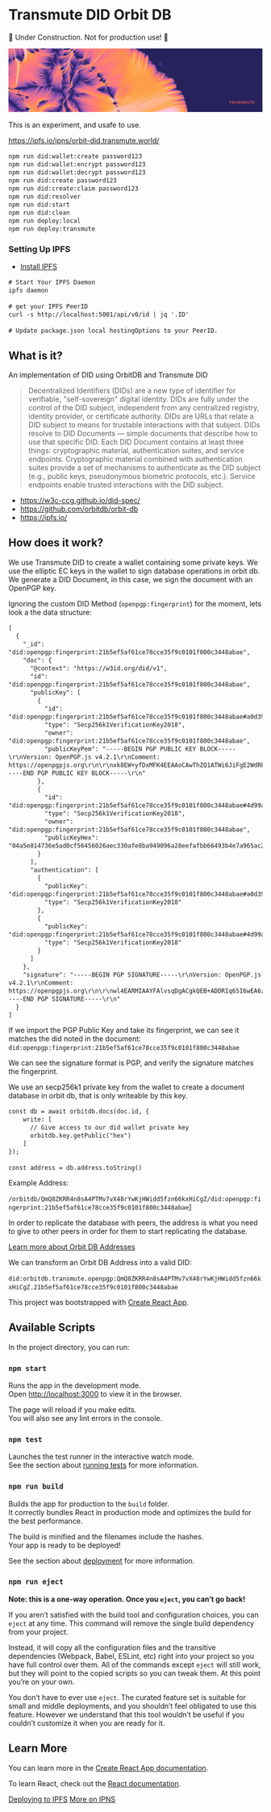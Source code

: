 # Transmute DID Orbit DB

🚧 Under Construction. Not for production use! 🚧

<p align="center">
  <img src="../../transmute-banner.png"/>
</p>

This is an experiment, and usafe to use.

https://ipfs.io/ipns/orbit-did.transmute.world/

```
npm run did:wallet:create password123
npm run did:wallet:encrypt password123
npm run did:wallet:decrypt password123
npm run did:create password123
npm run did:create:claim password123
npm run did:resolver
npm run did:start
npm run did:clean
npm run deploy:local
npm run deploy:transmute
```

### Setting Up IPFS

- [Install IPFS](https://docs.ipfs.io/introduction/install/)

```
# Start Your IPFS Daemon
ipfs daemon 

# get your IPFS PeerID
curl -s http://localhost:5001/api/v0/id | jq '.ID' 

# Update package.json local hostingOptions to your PeerID.
```

## What is it?

An implementation of DID using OrbitDB and Transmute DID

> Decentralized Identifiers (DIDs) are a new type of identifier for verifiable, "self-sovereign" digital identity. DIDs are fully under the control of the DID subject, independent from any centralized registry, identity provider, or certificate authority. DIDs are URLs that relate a DID subject to means for trustable interactions with that subject. DIDs resolve to DID Documents — simple documents that describe how to use that specific DID. Each DID Document contains at least three things: cryptographic material, authentication suites, and service endpoints. Cryptographic material combined with authentication suites provide a set of mechanisms to authenticate as the DID subject (e.g., public keys, pseudonymous biometric protocols, etc.). Service endpoints enable trusted interactions with the DID subject.

- https://w3c-ccg.github.io/did-spec/
- https://github.com/orbitdb/orbit-db
- https://ipfs.io/

## How does it work?

We use Transmute DID to create a wallet containing some private keys.
We use the elliptic EC keys in the wallet to sign database operations in orbit db.
We generate a DID Document, in this case, we sign the document with an OpenPGP key.

Ignoring the custom DID Method (`openpgp:fingerprint`) for the moment, lets look a the data structure:

```
[
  {
    "_id": "did:openpgp:fingerprint:21b5ef5af61ce78cce35f9c0101f800c3448abae",
    "doc": {
      "@context": "https://w3id.org/did/v1",
      "id": "did:openpgp:fingerprint:21b5ef5af61ce78cce35f9c0101f800c3448abae",
      "publicKey": [
        {
          "id": "did:openpgp:fingerprint:21b5ef5af61ce78cce35f9c0101f800c3448abae#a0d396a110da86573bd1cc5a022ff921d6c7b6ab9898e089105c012811d8563f",
          "type": "Secp256k1VerificationKey2018",
          "owner": "did:openpgp:fingerprint:21b5ef5af61ce78cce35f9c0101f800c3448abae",
          "publicKeyPem": "-----BEGIN PGP PUBLIC KEY BLOCK-----\r\nVersion: OpenPGP.js v4.2.1\r\nComment: https://openpgpjs.org\r\n\r\nxk8EW+yfDxMFK4EEAAoCAwThZQ1ATWi6JiFgE2WdRkOBwRLGaqVA9SqbaXYq\r\nZnl7riBAn3JCEbpHjcxHVMCauQYEBLaGFNsUcgrmxJUn9uB0zQh0ZXN0LWtl\r\necJ3BBATCAAfBQJb7J8PBgsJBwgDAgQVCAoCAxYCAQIZAQIbAwIeAQAKCRAQ\r\nH4AMNEirriR2AP0RdCflRqe7Sr4TUHT6z597nvKfVO2P/R/UjwfCaUhzSwD/\r\nRn0cmqVFB6uL9sYdSljysofJroo4E4xzC+O3w9CqVRrOUwRb7J8PEgUrgQQA\r\nCgIDBAoDLkvddY4DRgB+btEUNF7lnrS3BgAvatwys5oO1ar2gBmKJ2SFsjK2\r\nKBiuIvACdI5nd88LnF4sHK+Zhs6j9KwDAQgHwmEEGBMIAAkFAlvsnw8CGwwA\r\nCgkQEB+ADDRIq65+SQEAv6B+Iec0d5v2ZhBcxWjzrUr038iANG+j5+OOKWuz\r\nbPoA/20D1XqpQOpmu8GjSNe5xvx3agk/LgRc/mTWqH0m0ADn\r\n=Bu9b\r\n-----END PGP PUBLIC KEY BLOCK-----\r\n"
        },
        {
          "id": "did:openpgp:fingerprint:21b5ef5af61ce78cce35f9c0101f800c3448abae#4d99ab1a69b6a42b6cb4aa0b5f3b1c118632176c2f58c9a67895ab34d04eb8bd",
          "type": "Secp256k1VerificationKey2018",
          "owner": "did:openpgp:fingerprint:21b5ef5af61ce78cce35f9c0101f800c3448abae",
          "publicKeyHex": "04a5e814736e5ad0cf56456026aec330afe8ba949096a28eefafbb66493b4e7a965ac2476baaae1e4a3c714d59336ede41b44b2281f36ce4190649ab47af678adc"
        }
      ],
      "authentication": [
        {
          "publicKey": "did:openpgp:fingerprint:21b5ef5af61ce78cce35f9c0101f800c3448abae#a0d396a110da86573bd1cc5a022ff921d6c7b6ab9898e089105c012811d8563f",
          "type": "Secp256k1VerificationKey2018"
        },
        {
          "publicKey": "did:openpgp:fingerprint:21b5ef5af61ce78cce35f9c0101f800c3448abae#4d99ab1a69b6a42b6cb4aa0b5f3b1c118632176c2f58c9a67895ab34d04eb8bd",
          "type": "Secp256k1VerificationKey2018"
        }
      ]
    },
    "signature": "-----BEGIN PGP SIGNATURE-----\r\nVersion: OpenPGP.js v4.2.1\r\nComment: https://openpgpjs.org\r\n\r\nwl4EARMIAAYFAlvsqDgACgkQEB+ADDRIq65I6wEA6zpMZO0GgZ68bzXwH70T\r\n8gPwHpqWi0guNI7EuOmg9TsBAKrdX2CN25/RK7PMNDr26J+rtppEFdOjUP4o\r\nyNtv7zgX\r\n=5DEF\r\n-----END PGP SIGNATURE-----\r\n"
  }
]
```

If we import the PGP Public Key and take its fingerprint, we can see it matches the did noted in the document: `did:openpgp:fingerprint:21b5ef5af61ce78cce35f9c0101f800c3448abae`

We can see the signature format is PGP, and verify the signature matches the fingerprint.

We use an secp256k1 private key from the wallet to create a document database in orbit db, that is only writeable by this key.

```
const db = await orbitdb.docs(doc.id, {
    write: [
      // Give access to our did wallet private key
      orbitdb.key.getPublic("hex")
    ]
});

const address = db.address.toString()
```

Example Address:

`/orbitdb/QmQ8ZKRR4n8sA4PTMv7vX48rYwKjHWidd5fzn66kxHiCgZ/did:openpgp:fingerprint:21b5ef5af61ce78cce35f9c0101f800c3448abae`]

In order to replicate the database with peers, the address is what you need to give to other peers in order for them to start replicating the database.

[Learn more about Orbit DB Addresses](https://github.com/orbitdb/orbit-db/blob/master/GUIDE.md#address)

We can transform an Orbit DB Address into a valid DID:

`did:orbitdb.transmute.openpgp:QmQ8ZKRR4n8sA4PTMv7vX48rYwKjHWidd5fzn66kxHiCgZ.21b5ef5af61ce78cce35f9c0101f800c3448abae`


This project was bootstrapped with [Create React App](https://github.com/facebook/create-react-app).

## Available Scripts

In the project directory, you can run:

### `npm start`

Runs the app in the development mode.<br>
Open [http://localhost:3000](http://localhost:3000) to view it in the browser.

The page will reload if you make edits.<br>
You will also see any lint errors in the console.

### `npm test`

Launches the test runner in the interactive watch mode.<br>
See the section about [running tests](https://facebook.github.io/create-react-app/docs/running-tests) for more information.

### `npm run build`

Builds the app for production to the `build` folder.<br>
It correctly bundles React in production mode and optimizes the build for the best performance.

The build is minified and the filenames include the hashes.<br>
Your app is ready to be deployed!

See the section about [deployment](https://facebook.github.io/create-react-app/docs/deployment) for more information.

### `npm run eject`

**Note: this is a one-way operation. Once you `eject`, you can’t go back!**

If you aren’t satisfied with the build tool and configuration choices, you can `eject` at any time. This command will remove the single build dependency from your project.

Instead, it will copy all the configuration files and the transitive dependencies (Webpack, Babel, ESLint, etc) right into your project so you have full control over them. All of the commands except `eject` will still work, but they will point to the copied scripts so you can tweak them. At this point you’re on your own.

You don’t have to ever use `eject`. The curated feature set is suitable for small and middle deployments, and you shouldn’t feel obligated to use this feature. However we understand that this tool wouldn’t be useful if you couldn’t customize it when you are ready for it.

## Learn More

You can learn more in the [Create React App documentation](https://facebook.github.io/create-react-app/docs/getting-started).

To learn React, check out the [React documentation](https://reactjs.org/).

[Deploying to IPFS](https://medium.com/coinmonks/how-to-add-site-to-ipfs-and-ipns-f121b4cfc8ee)
[More on IPNS](https://medium.com/textileio/the-definitive-guide-to-publishing-content-on-ipfs-ipns-dfe751f1e8d0)

